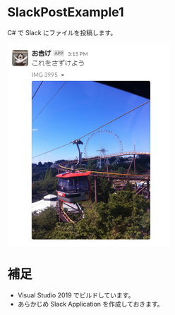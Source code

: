 # SlackPostExample1

C# で Slack にファイルを投稿します。

![お告げ](./.images/お告げ.png)

# 補足

* Visual Studio 2019 でビルドしています。
* あらかじめ Slack Application を作成しておきます。


